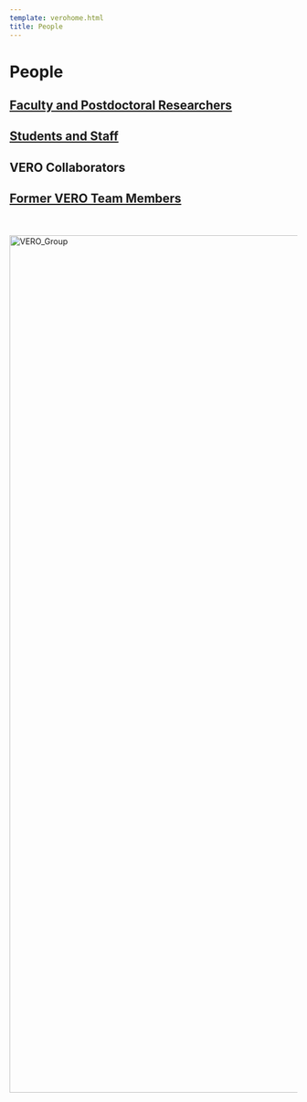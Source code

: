 ```yaml
---
template: verohome.html
title: People
---
```


# People

## [Faculty and Postdoctoral Researchers](pipages.md)

## [Students and Staff](studentsandstaff.md)

## VERO Collaborators

## [Former VERO Team Members](formercastmembers.md)
<br><br>
       <img src="../../assets/VEROResearchTeam.19APR2023.web.jpg" alt="VERO_Group" loading="lazy" width="1500" style="margin-right: 20px;"/>
            
            
